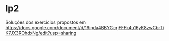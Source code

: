 # lp2
Soluções dos exercícios propostos em <https://docs.google.com/document/d/19ipda4BBYGcrjFFFk4u16yK8zwCbrTiK7JX3ROhdxNg/edit?usp=sharing>
